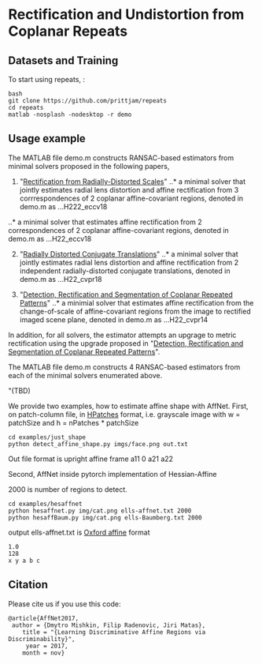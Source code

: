 # Rectification and Undistortion from Coplanar Repeats



## Datasets and Training
To start using repeats, :

```
bash
git clone https://github.com/prittjam/repeats
cd repeats
matlab -nosplash -nodesktop -r demo
```

## Usage example
The MATLAB file demo.m constructs RANSAC-based estimators from minimal solvers proposed in the following papers, 
1. "[Rectification from Radially-Distorted Scales](TBD)" 
..* a minimal solver that jointly estimates radial lens distortion and affine rectification from 3 corrrespondences of 2 coplanar affine-covariant regions, denoted in demo.m as 
...H222_eccv18

..* a minimal solver that estimates affine rectification from 2 correspondences of 2 coplanar affine-covariant regions, denoted in demo.m as 
...H22_eccv18

2. "[Radially Distorted Conjugate Translations](https://arxiv.org/abs/1711.11339)"
..* a minimal solver that jointly estimates radial lens distortion and affine rectification from 2 independent radially-distorted conjugate translations, denoted in demo.m as 
...H22_cvpr18

3. "[Detection, Rectification and Segmentation of Coplanar Repeated Patterns](http://cmp.felk.cvut.cz/~prittjam/doc/cvpr14.pdf)"
..* a minimial solver that estimates affine rectification from the change-of-scale of affine-covariant regions from the image to rectified imaged scene plane, denoted in demo.m as
...H22_cvpr14

In addition, for all solvers, the estimator attempts an upgrage to metric rectification using the upgrade proposed in 
"[Detection, Rectification and Segmentation of Coplanar Repeated Patterns](http://cmp.felk.cvut.cz/~prittjam/doc/cvpr14.pdf)".

The MATLAB file demo.m constructs 4 RANSAC-based estimators from each of the minimal solvers enumerated above.

"(TBD)

We provide two examples, how to estimate affine shape with AffNet. 
First, on patch-column file, in [HPatches](https://github.com/hpatches/hpatches-benchmark) format, i.e. grayscale image with w = patchSize and h = nPatches * patchSize

```
cd examples/just_shape
python detect_affine_shape.py imgs/face.png out.txt
```

Out file format is upright affine frame a11 0 a21 a22


Second, AffNet inside pytorch implementation of Hessian-Affine

2000 is number of regions to detect.

```
cd examples/hesaffnet
python hesaffnet.py img/cat.png ells-affnet.txt 2000
python hesaffBaum.py img/cat.png ells-Baumberg.txt 2000
```

output ells-affnet.txt is [Oxford affine](http://www.robots.ox.ac.uk/~vgg/research/affine/) format 
```
1.0
128
x y a b c 
```

## Citation

Please cite us if you use this code:

```
@article{AffNet2017,
 author = {Dmytro Mishkin, Filip Radenovic, Jiri Matas},
    title = "{Learning Discriminative Affine Regions via Discriminability}",
     year = 2017,
    month = nov}
```

